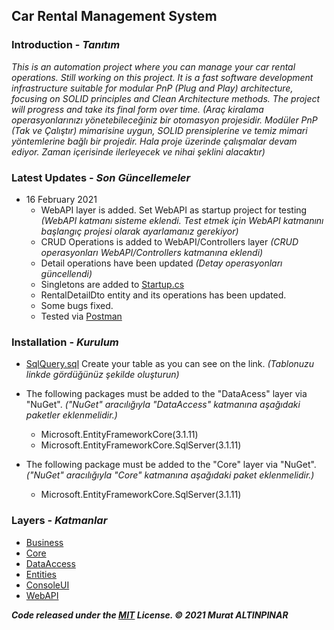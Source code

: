 ## __Car Rental Management System__

### __Introduction__ - *Tanıtım*
_This is an automation project where you can manage your car rental operations. Still working on this project. It is a fast software development infrastructure suitable for modular PnP (Plug and Play) architecture, focusing on SOLID principles and Clean Architecture methods. The project will progress and take its final form over time._
*(Araç kiralama operasyonlarınızı yönetebileceğiniz bir otomasyon projesidir. Modüler PnP (Tak ve Çalıştır) mimarisine uygun, SOLID prensiplerine ve temiz mimari yöntemlerine bağlı bir projedir. Hala proje üzerinde çalışmalar devam ediyor. Zaman içerisinde ilerleyecek ve nihai şeklini alacaktır)*

### Latest Updates - *Son Güncellemeler*
- 16 February 2021
	- WebAPI layer is added. Set WebAPI as startup project for testing *(WebAPI katmanı sisteme eklendi. Test etmek için WebAPI katmanını başlangıç projesi olarak ayarlamanız gerekiyor)*
	- CRUD Operations is added to WebAPI/Controllers layer *(CRUD operasyonları WebAPI/Controllers katmanına eklendi)*
	- Detail operations have been updated *(Detay operasyonları güncellendi)*
	- Singletons are added to [Startup.cs](https://github.com/murtekbey/ReCapProject/tree/master/WebAPI/Startup.cs)
	- RentalDetailDto entity and its operations has been updated.
	- Some bugs fixed.
	- Tested via [Postman](https://www.postman.com/)

### Installation - *Kurulum*
- [SqlQuery.sql](https://github.com/murtekbey/ReCapProject/blob/master/SQLQuery.sql) Create your table as you can see on the link. *(Tablonuzu linkde gördüğünüz şekilde oluşturun)*

- The following packages must be added to the "DataAcess" layer via "NuGet". *("NuGet" aracılığıyla "DataAccess" katmanına aşağıdaki paketler eklenmelidir.)*
	- Microsoft.EntityFrameworkCore(3.1.11)
	- Microsoft.EntityFrameworkCore.SqlServer(3.1.11)

- The following package must be added to the "Core" layer via "NuGet". *("NuGet" aracılığıyla "Core" katmanına aşağıdaki paket eklenmelidir.)*
	- Microsoft.EntityFrameworkCore.SqlServer(3.1.11)

### Layers - *Katmanlar*
- [Business](https://github.com/murtekbey/ReCapProject/tree/master/Business)
- [Core](https://github.com/murtekbey/ReCapProject/tree/master/Core)
- [DataAccess](https://github.com/murtekbey/ReCapProject/tree/master/DataAccess)
- [Entities](https://github.com/murtekbey/ReCapProject/tree/master/Entities)
- [ConsoleUI](https://github.com/murtekbey/ReCapProject/tree/master/ConsoleUI)
- [WebAPI](https://github.com/murtekbey/ReCapProject/tree/master/WebAPI)

_**Code released under the [MIT](https://github.com/murtekbey/ReCapProject/blob/master/LICENSE) License. © 2021 Murat ALTINPINAR**_